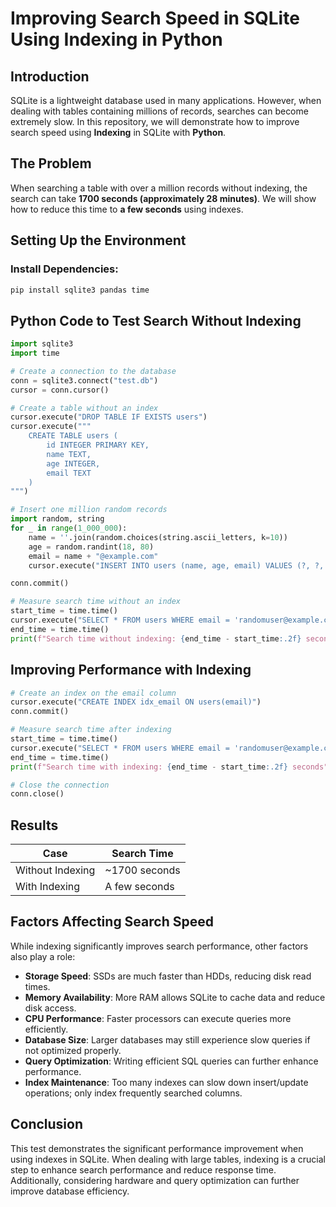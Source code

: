 
# Improving Search Speed in SQLite Using Indexing in Python

## Introduction
SQLite is a lightweight database used in many applications. However, when dealing with tables containing millions of records, searches can become extremely slow. In this repository, we will demonstrate how to improve search speed using **Indexing** in SQLite with **Python**.

## The Problem
When searching a table with over a million records without indexing, the search can take **1700 seconds (approximately 28 minutes)**. We will show how to reduce this time to **a few seconds** using indexes.

## Setting Up the Environment
### Install Dependencies:
```bash
pip install sqlite3 pandas time
```

## Python Code to Test Search Without Indexing
```python
import sqlite3
import time

# Create a connection to the database
conn = sqlite3.connect("test.db")
cursor = conn.cursor()

# Create a table without an index
cursor.execute("DROP TABLE IF EXISTS users")
cursor.execute("""
    CREATE TABLE users (
        id INTEGER PRIMARY KEY,
        name TEXT,
        age INTEGER,
        email TEXT
    )
""")

# Insert one million random records
import random, string
for _ in range(1_000_000):
    name = ''.join(random.choices(string.ascii_letters, k=10))
    age = random.randint(18, 80)
    email = name + "@example.com"
    cursor.execute("INSERT INTO users (name, age, email) VALUES (?, ?, ?)", (name, age, email))

conn.commit()

# Measure search time without an index
start_time = time.time()
cursor.execute("SELECT * FROM users WHERE email = 'randomuser@example.com'")
end_time = time.time()
print(f"Search time without indexing: {end_time - start_time:.2f} seconds")
```

## Improving Performance with Indexing
```python
# Create an index on the email column
cursor.execute("CREATE INDEX idx_email ON users(email)")
conn.commit()

# Measure search time after indexing
start_time = time.time()
cursor.execute("SELECT * FROM users WHERE email = 'randomuser@example.com'")
end_time = time.time()
print(f"Search time with indexing: {end_time - start_time:.2f} seconds")

# Close the connection
conn.close()
```

## Results
| Case | Search Time |
|--------|----------|
| Without Indexing | ~1700 seconds |
| With Indexing | A few seconds |

## Factors Affecting Search Speed
While indexing significantly improves search performance, other factors also play a role:
- **Storage Speed**: SSDs are much faster than HDDs, reducing disk read times.
- **Memory Availability**: More RAM allows SQLite to cache data and reduce disk access.
- **CPU Performance**: Faster processors can execute queries more efficiently.
- **Database Size**: Larger databases may still experience slow queries if not optimized properly.
- **Query Optimization**: Writing efficient SQL queries can further enhance performance.
- **Index Maintenance**: Too many indexes can slow down insert/update operations; only index frequently searched columns.

## Conclusion
This test demonstrates the significant performance improvement when using indexes in SQLite. When dealing with large tables, indexing is a crucial step to enhance search performance and reduce response time. Additionally, considering hardware and query optimization can further improve database efficiency.
